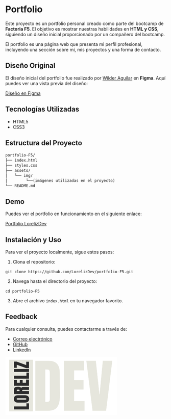 
# Portfolio

Este proyecto es un portfolio personal creado como parte del bootcamp de **Factoria F5**. El objetivo es mostrar nuestras habilidades en **HTML y CSS**, siguiendo un diseño inicial proporcionado por un compañero del bootcamp.

El portfolio es una página web que presenta mi perfil profesional, incluyendo una sección sobre mí, mis proyectos y una forma de contacto.

## Diseño Original

El diseño inicial del portfolio fue realizado por [Wilder Aguilar](https://github.com/Wilder-Aguilar) en **Figma**. Aquí puedes ver una vista previa del diseño:

[Diseño en Figma](https://www.figma.com/design/gK2AUPv0fmHjFGH87TyTc2/PROYECTO-1---PORTAFOLIO-LORENA-ACOSTA.wa?node-id=605-443&t=aosgvEFGwo149B4v-1)

## Tecnologías Utilizadas
* HTML5
* CSS3

## Estructura del Proyecto

```
portfolio-F5/
├── index.html
├── styles.css
├── assets/
│   └── img/
│        └──(imágenes utilizadas en el proyecto)
└── README.md
```

## Demo

Puedes ver el portfolio en funcionamiento en el siguiente enlace:

[Portfolio LorelizDev](https://lorelizdev.github.io/portfolio-F5/)

## Instalación y Uso

Para ver el proyecto localmente, sigue estos pasos:

1. Clona el repositorio:
```
git clone https://github.com/LorelizDev/portfolio-F5.git
```

2. Navega hasta el directorio del proyecto:
```
cd portfolio-F5
```
3. Abre el archivo `index.html` en tu navegador favorito.

## Feedback

Para cualquier consulta, puedes contactarme a través de:

* [Correo electrónico](mailto:loreliz.dev@gmail.com)
* [GitHub](https://github.com/LorelizDev)
* [LinkedIn](https://github.com/LorelizDev](https://www.linkedin.com/in/silvia-lorena-acosta-ortiz/))


![Logo](assets\img\logo-LorelizDev.png)

